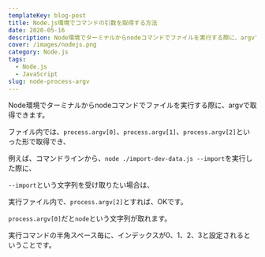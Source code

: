 ```yaml
---
templateKey: blog-post
title: Node.js環境でコマンドの引数を取得する方法
date: 2020-05-16
description: Node環境でターミナルからnodeコマンドでファイルを実行する際に、argvで取得できます。
cover: /images/nodejs.png
category: Node.js
tags:
  - Node.js
  - JavaScript
slug: node-process-argv
---
```


Node環境でターミナルからnodeコマンドでファイルを実行する際に、argvで取得できます。

ファイル内では、`process.argv[0]`、`process.argv[1]`、`process.argv[2]`といった形で取得でき、

例えば、コマンドラインから、`node ./import-dev-data.js --import`を実行した際に、

`--import`という文字列を受け取りたい場合は、

実行ファイル内で、`process.argv[2]`とすれば、OKです。

`process.argv[0]`だと`node`という文字列が取れます。

実行コマンドの半角スペース毎に、インデックスが0、1、2、3と設定されるということです。

